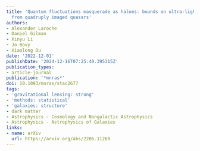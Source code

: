 ```yaml
---
title: 'Quantum fluctuations masquerade as haloes: bounds on ultra-light dark matter
  from quadruply imaged quasars'
authors:
- Alexander Laroche
- Daniel Gilman
- Xinyu Li
- Jo Bovy
- Xiaolong Du
date: '2022-12-01'
publishDate: '2024-12-16T07:25:40.395315Z'
publication_types:
- article-journal
publication: '*mnras*'
doi: 10.1093/mnras/stac2677
tags:
- 'gravitational lensing: strong'
- 'methods: statistical'
- 'galaxies: structure'
- dark matter
- Astrophysics - Cosmology and Nongalactic Astrophysics
- Astrophysics - Astrophysics of Galaxies
links:
- name: arXiv
  url: https://arxiv.org/abs/2206.11269
---
```

